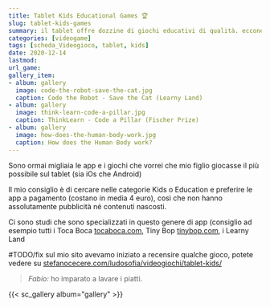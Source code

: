 ```yaml
---
title: Tablet Kids Educational Games 🏆
slug: tablet-kids-games
summary: il tablet offre dozzine di giochi educativi di qualità. eccone alcuni.
categories: [videogame]
tags: [scheda_Videogioco, tablet, kids]
date: 2020-12-14
lastmod: 
url_game: 
gallery_item:
- album: gallery
  image: code-the-robot-save-the-cat.jpg
  caption: Code the Robot - Save the Cat (Learny Land)
- album: gallery
  image: think-learn-code-a-pillar.jpg
  caption: ThinkLearn - Code a Pillar (Fischer Prize)
- album: gallery
  image: how-does-the-human-body-work.jpg
  caption: How does the Human Body work?
---
```

Sono ormai migliaia le app e i giochi che vorrei che mio figlio giocasse il più possibile sul tablet (sia iOs che Android)

Il mio consiglio è di cercare nelle categorie Kids o Education e preferire le app a pagamento (costano in media 4 euro), così che non hanno assolutamente pubblicità né contenuti nascosti.

Ci sono studi che sono specializzati in questo genere di app (consiglio ad esempio tutti i Toca Boca [tocaboca.com](https://tocaboca.com/apps/), Tiny Bop [tinybop.com](https://tinybop.com/apps), i Learny Land

#TODO/fix
sul mio sito avevamo iniziato a recensire qualche gioco, potete vedere su [stefanocecere.com/ludosofia/videogiochi/tablet-kids/](https://stefanocecere.com/ludosofia/videogiochi/tablet-kids/)  

> *Fabio:*
> ho imparato a lavare i piatti.  

{{< sc_gallery album="gallery" >}}
